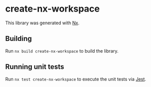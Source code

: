 # create-nx-workspace

This library was generated with [Nx](https://nx.dev).

## Building

Run `nx build create-nx-workspace` to build the library.

## Running unit tests

Run `nx test create-nx-workspace` to execute the unit tests via [Jest](https://jestjs.io).
